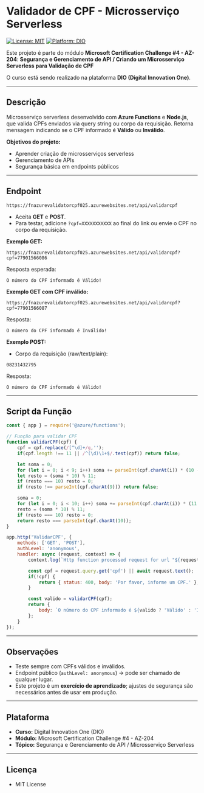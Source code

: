 # Validador de CPF - Microsserviço Serverless

[![License: MIT](https://img.shields.io/badge/License-MIT-yellow.svg)](https://opensource.org/licenses/MIT)
[![Platform: DIO](https://img.shields.io/badge/Plataforma-DIO-blue)](https://digitalinnovation.one/)

Este projeto é parte do módulo **Microsoft Certification Challenge #4 - AZ-204**:
**Segurança e Gerenciamento de API / Criando um Microsserviço Serverless para Validação de CPF**

O curso está sendo realizado na plataforma **DIO (Digital Innovation One)**.

---

## **Descrição**

Microsserviço serverless desenvolvido com **Azure Functions** e **Node.js**, que valida CPFs enviados via query string ou corpo da requisição. Retorna mensagem indicando se o CPF informado é **Válido** ou **Inválido**.

**Objetivos do projeto:**

* Aprender criação de microsserviços serverless
* Gerenciamento de APIs
* Segurança básica em endpoints públicos

---

## **Endpoint**

```
https://fnazurevalidatorcpf025.azurewebsites.net/api/validarcpf
```

* Aceita **GET** e **POST**.
* Para testar, adicione `?cpf=XXXXXXXXXXX` ao final do link ou envie o CPF no corpo da requisição.

**Exemplo GET:**

```
https://fnazurevalidatorcpf025.azurewebsites.net/api/validarcpf?cpf=77901566086
```

Resposta esperada:

```
O número do CPF informado é Válido!
```

**Exemplo GET com CPF inválido:**

```
https://fnazurevalidatorcpf025.azurewebsites.net/api/validarcpf?cpf=77901566087
```

Resposta:

```
O número do CPF informado é Inválido!
```

**Exemplo POST:**

* Corpo da requisição (raw/text/plain):

```
08231432795
```

Resposta:

```
O número do CPF informado é Válido!
```

---

## **Script da Função**

```javascript
const { app } = require('@azure/functions');

// Função para validar CPF
function validarCPF(cpf) {
    cpf = cpf.replace(/[^\d]+/g,'');
    if(cpf.length !== 11 || /^(\d)\1+$/.test(cpf)) return false;

    let soma = 0;
    for (let i = 0; i < 9; i++) soma += parseInt(cpf.charAt(i)) * (10 - i);
    let resto = (soma * 10) % 11;
    if (resto === 10) resto = 0;
    if (resto !== parseInt(cpf.charAt(9))) return false;

    soma = 0;
    for (let i = 0; i < 10; i++) soma += parseInt(cpf.charAt(i)) * (11 - i);
    resto = (soma * 10) % 11;
    if (resto === 10) resto = 0;
    return resto === parseInt(cpf.charAt(10));
}

app.http('ValidarCPF', {
    methods: ['GET', 'POST'],
    authLevel: 'anonymous',
    handler: async (request, context) => {
        context.log(`Http function processed request for url "${request.url}"`);

        const cpf = request.query.get('cpf') || await request.text();
        if(!cpf) {
            return { status: 400, body: 'Por favor, informe um CPF.' };
        }

        const valido = validarCPF(cpf);
        return {
            body: `O número do CPF informado é ${valido ? 'Válido' : 'Inválido'}!`
        };
    }
});
```

---

## **Observações**

* Teste sempre com CPFs válidos e inválidos.
* Endpoint público (`authLevel: anonymous`) → pode ser chamado de qualquer lugar.
* Este projeto é um **exercício de aprendizado**; ajustes de segurança são necessários antes de usar em produção.

---

## **Plataforma**

* **Curso:** Digital Innovation One (DIO)
* **Módulo:** Microsoft Certification Challenge #4 - AZ-204
* **Tópico:** Segurança e Gerenciamento de API / Microsserviço Serverless

---

## **Licença**

* MIT License
